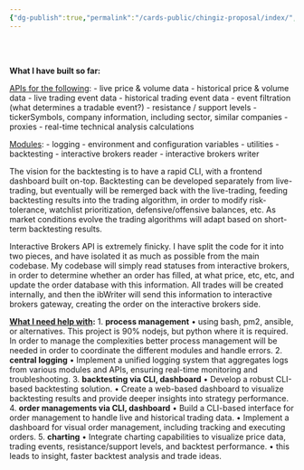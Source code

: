 ```yaml
---
{"dg-publish":true,"permalink":"/cards-public/chingiz-proposal/index/","created":"2024-09-07T15:55:05.787-07:00","updated":"2024-09-11T15:53:19.651-07:00"}
---
```



<br /><br />


**What I have built so far:**


<u>APIs for the following</u>:
	- live price & volume data
	- historical price & volume data
	- live trading event data
	- historical trading event data
	- event filtration (what determines a tradable event?)
	- resistance / support levels
	- tickerSymbols, company information, including sector, similar companies
	- proxies
	- real-time technical analysis calculations

<u>Modules</u>:
	- logging
	- environment and configuration variables
	- utilities
	- backtesting
	- interactive brokers reader
	- interactive brokers writer

The vision for the backtesting is to have a rapid CLI, with a frontend dashboard built on-top. Backtesting can be developed separately from live-trading, but eventually will be remerged back with the live-trading, feeding backtesting results into the trading algorithm, in order to modify risk-tolerance, watchlist prioritization, defensive/offensive balances, etc. As market conditions evolve the trading algorithms will adapt based on short-term backtesting results.

Interactive Brokers API is extremely finicky. I have split the code for it into two pieces, and have isolated it as much as possible from the main codebase. My codebase will simply read statuses from interactive brokers, in order to determine whether an order has filled, at what price, etc, etc, and update the order database with this information. All trades will be created internally, and then the ibWriter will send this information to interactive brokers gateway, creating the order on the interactive brokers side. 


**<u>What I need help with</u>:**
	1. **process management**
		• using bash, pm2, ansible, or alternatives. This project is 90% nodejs, but python where it is required. In order to manage the complexities better process management will be needed in order to coordinate the different modules and handle errors.
	2. **central logging**
		• Implement a unified logging system that aggregates logs from various modules and APIs, ensuring real-time monitoring and troubleshooting.
	3. **backtesting via CLI, dashboard**
		• Develop a robust CLI-based backtesting solution.
		• Create a web-based dashboard to visualize backtesting results and provide deeper insights into strategy performance.
	4. **order managements via CLI, dashboard**
		• Build a CLI-based interface for order management to handle live and historical trading data.
		• Implement a dashboard for visual order management, including tracking and executing orders.
	5. **charting**
		• Integrate charting capabilities to visualize price data, trading events, resistance/support levels, and backtest performance.
		• this leads to insight, faster backtest analysis and trade ideas.

